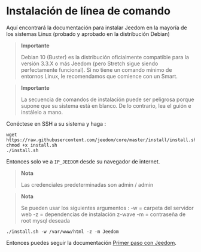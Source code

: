 # Instalación de línea de comando

Aquí encontrará la documentación para instalar Jeedom en la mayoría de los sistemas Linux (probado y aprobado en la distribución Debian)

> **Importante**
>
> Debian 10 (Buster) es la distribución oficialmente compatible para la versión 3.3.X o más Jeedom (pero Stretch sigue siendo perfectamente funcional). Si no tiene un comando mínimo de entornos Linux, le recomendamos que comience con un Smart.

> **Importante**
>
> La secuencia de comandos de instalación puede ser peligrosa porque supone que su sistema está en blanco. De lo contrario, lea el guión e instálelo a mano.

Conéctese en SSH a su sistema y haga :

````
wget https://raw.githubusercontent.com/jeedom/core/master/install/install.sh
chmod +x install.sh
./install.sh
````

Entonces solo ve a ``IP_JEEDOM`` desde su navegador de internet.

> **Nota**
>
> Las credenciales predeterminadas son admin / admin

> **Nota**
>
> Se pueden usar los siguientes argumentos : -w = carpeta del servidor web -z = dependencias de instalación z-wave -m = contraseña de root mysql deseada

````
./install.sh -w /var/www/html -z -m Jeedom
````

Entonces puedes seguir la documentación [Primer paso con Jeedom](https://doc.jeedom.com/es_ES/premiers-pas/index).

